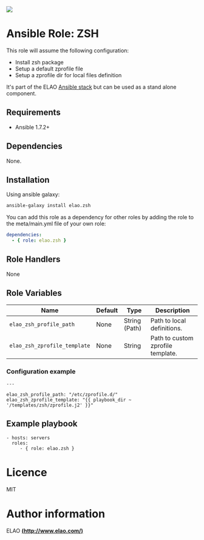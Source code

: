 <img src="http://www.elao.com/images/corpo/logo_red_small.png"/>

# Ansible Role: ZSH

This role will assume the following configuration:
- Install zsh package
- Setup a default zprofile file
- Setup a zprofile dir for local files definition

It's part of the ELAO [Ansible stack](http://ansible.elao.com) but can be used as a stand alone component.

## Requirements

- Ansible 1.7.2+

## Dependencies

None.

## Installation

Using ansible galaxy:

```bash
ansible-galaxy install elao.zsh
```
You can add this role as a dependency for other roles by adding the role to the meta/main.yml file of your own role:

```yaml
dependencies:
  - { role: elao.zsh }
```

## Role Handlers

None

## Role Variables

|Name|Default|Type|Description|
|----|----|-----------|-------|
`elao_zsh_profile_path`|None|String (Path)|Path to local definitions.
`elao_zsh_zprofile_template`|None|String|Path to custom zprofile template.

### Configuration example

```
---

elao_zsh_profile_path: "/etc/zprofile.d/"
elao_zsh_zprofile_template: "{{ playbook_dir ~ '/templates/zsh/zprofile.j2' }}"
```

## Example playbook

    - hosts: servers
      roles:
         - { role: elao.zsh }

# Licence

MIT

# Author information

ELAO [**(http://www.elao.com/)**](http://www.elao.com)